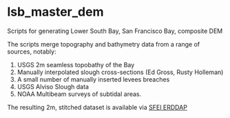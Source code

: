 # lsb_master_dem
Scripts for generating Lower South Bay, San Francisco Bay, composite DEM

The scripts merge topography and bathymetry data from a range of sources, notably:
  1. USGS 2m seamless topobathy of the Bay
  2. Manually interpolated slough cross-sections (Ed Gross, Rusty Holleman)
  3. A small number of manually inserted levees breaches
  4. USGS Alviso Slough data
  5. NOAA Multibeam surveys of subtidal areas.
  
 The resulting 2m, stitched dataset is available via 
 <a href="http://sfbaynutrients.sfei.org/erddap/griddap/bathy_sfei_lsb_v001.graph">SFEI ERDDAP</a>
 
